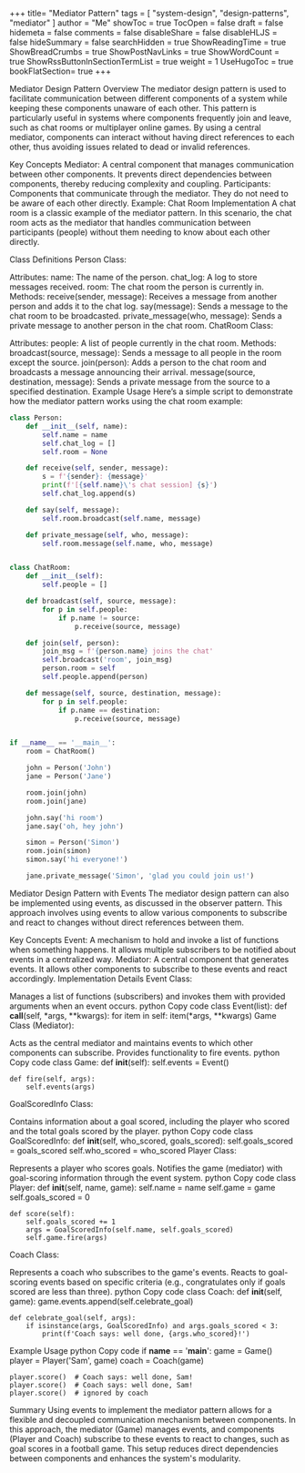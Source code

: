 +++
title= "Mediator Pattern"
tags = [ "system-design",  "design-patterns", "mediator" ]
author = "Me"
showToc = true
TocOpen = false
draft = false
hidemeta = false
comments = false
disableShare = false
disableHLJS = false
hideSummary = false
searchHidden = true
ShowReadingTime = true
ShowBreadCrumbs = true
ShowPostNavLinks = true
ShowWordCount = true
ShowRssButtonInSectionTermList = true
weight = 1
UseHugoToc = true
bookFlatSection= true
+++

Mediator Design Pattern Overview
The mediator design pattern is used to facilitate communication between different components of a system while keeping these components unaware of each other. This pattern is particularly useful in systems where components frequently join and leave, such as chat rooms or multiplayer online games. By using a central mediator, components can interact without having direct references to each other, thus avoiding issues related to dead or invalid references.

Key Concepts
Mediator: A central component that manages communication between other components. It prevents direct dependencies between components, thereby reducing complexity and coupling.
Participants: Components that communicate through the mediator. They do not need to be aware of each other directly.
Example: Chat Room Implementation
A chat room is a classic example of the mediator pattern. In this scenario, the chat room acts as the mediator that handles communication between participants (people) without them needing to know about each other directly.

Class Definitions
Person Class:

Attributes:
name: The name of the person.
chat_log: A log to store messages received.
room: The chat room the person is currently in.
Methods:
receive(sender, message): Receives a message from another person and adds it to the chat log.
say(message): Sends a message to the chat room to be broadcasted.
private_message(who, message): Sends a private message to another person in the chat room.
ChatRoom Class:

Attributes:
people: A list of people currently in the chat room.
Methods:
broadcast(source, message): Sends a message to all people in the room except the source.
join(person): Adds a person to the chat room and broadcasts a message announcing their arrival.
message(source, destination, message): Sends a private message from the source to a specified destination.
Example Usage
Here’s a simple script to demonstrate how the mediator pattern works using the chat room example:

```python
class Person:
    def __init__(self, name):
        self.name = name
        self.chat_log = []
        self.room = None

    def receive(self, sender, message):
        s = f'{sender}: {message}'
        print(f'[{self.name}\'s chat session] {s}')
        self.chat_log.append(s)

    def say(self, message):
        self.room.broadcast(self.name, message)

    def private_message(self, who, message):
        self.room.message(self.name, who, message)


class ChatRoom:
    def __init__(self):
        self.people = []

    def broadcast(self, source, message):
        for p in self.people:
            if p.name != source:
                p.receive(source, message)

    def join(self, person):
        join_msg = f'{person.name} joins the chat'
        self.broadcast('room', join_msg)
        person.room = self
        self.people.append(person)

    def message(self, source, destination, message):
        for p in self.people:
            if p.name == destination:
                p.receive(source, message)


if __name__ == '__main__':
    room = ChatRoom()

    john = Person('John')
    jane = Person('Jane')

    room.join(john)
    room.join(jane)

    john.say('hi room')
    jane.say('oh, hey john')

    simon = Person('Simon')
    room.join(simon)
    simon.say('hi everyone!')

    jane.private_message('Simon', 'glad you could join us!')
```

Mediator Design Pattern with Events
The mediator design pattern can also be implemented using events, as discussed in the observer pattern. This approach involves using events to allow various components to subscribe and react to changes without direct references between them.

Key Concepts
Event: A mechanism to hold and invoke a list of functions when something happens. It allows multiple subscribers to be notified about events in a centralized way.
Mediator: A central component that generates events. It allows other components to subscribe to these events and react accordingly.
Implementation Details
Event Class:

Manages a list of functions (subscribers) and invokes them with provided arguments when an event occurs.
python
Copy code
class Event(list):
    def __call__(self, *args, **kwargs):
        for item in self:
            item(*args, **kwargs)
Game Class (Mediator):

Acts as the central mediator and maintains events to which other components can subscribe.
Provides functionality to fire events.
python
Copy code
class Game:
    def __init__(self):
        self.events = Event()

    def fire(self, args):
        self.events(args)
GoalScoredInfo Class:

Contains information about a goal scored, including the player who scored and the total goals scored by the player.
python
Copy code
class GoalScoredInfo:
    def __init__(self, who_scored, goals_scored):
        self.goals_scored = goals_scored
        self.who_scored = who_scored
Player Class:

Represents a player who scores goals.
Notifies the game (mediator) with goal-scoring information through the event system.
python
Copy code
class Player:
    def __init__(self, name, game):
        self.name = name
        self.game = game
        self.goals_scored = 0

    def score(self):
        self.goals_scored += 1
        args = GoalScoredInfo(self.name, self.goals_scored)
        self.game.fire(args)
Coach Class:

Represents a coach who subscribes to the game's events.
Reacts to goal-scoring events based on specific criteria (e.g., congratulates only if goals scored are less than three).
python
Copy code
class Coach:
    def __init__(self, game):
        game.events.append(self.celebrate_goal)

    def celebrate_goal(self, args):
        if isinstance(args, GoalScoredInfo) and args.goals_scored < 3:
            print(f'Coach says: well done, {args.who_scored}!')
Example Usage
python
Copy code
if __name__ == '__main__':
    game = Game()
    player = Player('Sam', game)
    coach = Coach(game)

    player.score()  # Coach says: well done, Sam!
    player.score()  # Coach says: well done, Sam!
    player.score()  # ignored by coach
Summary
Using events to implement the mediator pattern allows for a flexible and decoupled communication mechanism between components. In this approach, the mediator (Game) manages events, and components (Player and Coach) subscribe to these events to react to changes, such as goal scores in a football game. This setup reduces direct dependencies between components and enhances the system's modularity.